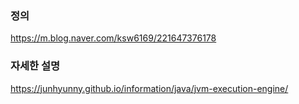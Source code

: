 ### 정의
https://m.blog.naver.com/ksw6169/221647376178
### 자세한 설명
https://junhyunny.github.io/information/java/jvm-execution-engine/
